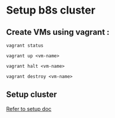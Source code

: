 # Setup b8s cluster 

## Create VMs using vagrant : 

```
vagrant status
```
```
vagrant up <vm-name>
```
```
vagrant halt <vm-name>
```
```
vagrant destroy <vm-name>
```
## Setup cluster

[Refer to setup doc](https://github.com/user/repo/blob/branch/other_file.md) 




